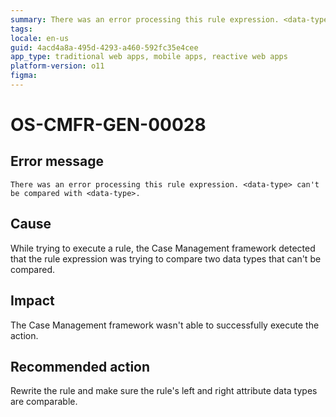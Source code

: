 ```yaml
---
summary: There was an error processing this rule expression. <data-type> can't be compared with <data-type>.
tags:
locale: en-us
guid: 4acd4a8a-495d-4293-a460-592fc35e4cee
app_type: traditional web apps, mobile apps, reactive web apps
platform-version: o11
figma:
---
```


# OS-CMFR-GEN-00028

## Error message

`There was an error processing this rule expression. <data-type> can't be compared with <data-type>.`

## Cause

While trying to execute a rule, the Case Management framework detected that the rule expression was trying to compare two data types that can't be compared.

## Impact

The Case Management framework wasn't able to successfully execute the action.

## Recommended action

Rewrite the rule and make sure the rule's left and right attribute data types are comparable.
